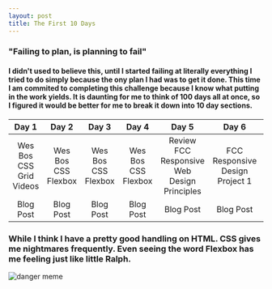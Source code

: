 ```yaml
---
layout: post
title: The First 10 Days 
---
```


### "Failing to plan, is planning to fail"

#### I didn't used to believe this, until I started failing at literally everything I tried to do simply because the ony plan I had was to get it done. This time I am commited to completing this challenge because I know what putting in the work yields. It is daunting for me to think of 100 days all at once, so I figured it would be better for me to break it down into 10 day sections.  

|          Day 1          	|        Day 2        	|        Day 3        	|        Day 4        	|                      Day 5                      	|                 Day 6                	|                Day 7                	|                Day 8                	|                 Day 9                	|                Day 10               	|
|:-----------------------:	|:-------------------:	|:-------------------:	|:-------------------:	|:-----------------------------------------------:	|:------------------------------------:	|:-----------------------------------:	|:-----------------------------------:	|:------------------------------------:	|:-----------------------------------:	|
| Wes Bos CSS Grid Videos 	| Wes Bos CSS Flexbox 	| Wes Bos CSS Flexbox 	| Wes Bos CSS Flexbox 	| Review FCC Responsive<br>Web Design Principles  	| FCC Responsive Design <br>Project 1  	| FCC Responsive Design<br>Project 2  	| FCC Responsive Design <br>Project 3 	| FCC Responsive Design <br>Project 4  	| FCC Responsive Design <br>Project 5 	|
| Blog Post               	| Blog Post           	| Blog Post           	| Blog Post           	| Blog Post                                       	| Blog Post                            	| Blog Post                           	| Blog Post                           	| Blog Post                            	| Blog Post                           	|

### While I think I have a pretty good handling on HTML. CSS gives me nightmares frequently. Even seeing the word Flexbox has me feeling just like little Ralph. 

![danger meme](https://i.pinimg.com/564x/73/8e/10/738e10a9c02eb209fe63222b1582ceb0.jpg)


